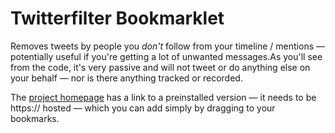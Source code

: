 # Twitterfilter Bookmarklet

Removes tweets by people you *don't* follow from your timeline / mentions — potentially useful if you're getting a lot of unwanted messages.As you'll see from the code, it's very passive and will not tweet or do anything else on your behalf — nor is there anything tracked or recorded.

The [project homepage](http://wturrell.co.uk/twitterfilter.html) has a link to a preinstalled version — it needs to be https:// hosted — which you can add simply by dragging to your bookmarks.

